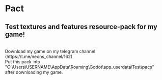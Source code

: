 # Pact 
## Test textures and features resource-pack for my game!
<br>
Download my game on my telegram channel (https://t.me/neons_channel/162)
<br>
Put this pack into "C:\Users\USERNAME\AppData\Roaming\Godot\app_userdata\Test\pacs" after downloading my game.
